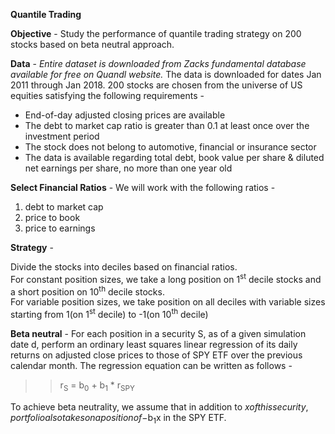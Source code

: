 **Quantile Trading**

**Objective** -  Study the performance of quantile trading strategy on 200 stocks based on beta neutral approach. 

**Data** - 
*Entire dataset is downloaded from Zacks fundamental database available for free on Quandl website.*
The data is downloaded for dates Jan 2011 through Jan 2018. 200 stocks are chosen from the universe of US equities satisfying the following requirements - 

- End-of-day adjusted closing prices are available
- The debt to market cap ratio is greater than 0.1 at least once over the investment period
- The stock does not belong to automotive, financial or insurance sector
- The data is available regarding total debt, book value per share & diluted net earnings per share, no more than one year old

**Select Financial Ratios** - 
We will work with the following ratios - 
1. debt to market cap
2. price to book
3. price to earnings

**Strategy** - 

Divide the stocks into deciles based on financial ratios. 
<br>
For constant position sizes, we take a long position on 1<sup>st</sup> decile stocks and a short position on 10<sup>th</sup> decile stocks. 
<br>
For variable position sizes, we take position on all deciles with variable sizes starting from 1(on 1<sup>st</sup> decile) to -1(on 10<sup>th</sup> decile)

**Beta neutral** - 
For each position in a security S, as of a given simulation date d, perform an ordinary least squares linear regression of its daily returns on adjusted close prices to those of SPY ETF over the previous calendar month. The regression equation can be written as follows - 

>> r<sub>S</sub> = b<sub>0</sub> + b<sub>1</sub> * r<sub>SPY</sub>

To achieve beta neutrality, we assume that in addition to $x of this security, portfolio also takes on a position of -$b<sub>1</sub>x in the SPY ETF. 

